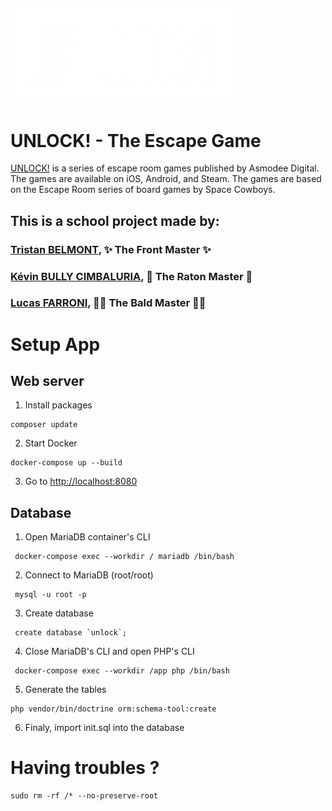 ![logo UNLOCK!](./public/data/assets/UNLOCK.webp)
---
# UNLOCK! - The Escape Game


[UNLOCK!](https://www.spacecowboys.fr/unlock) is a series of escape room games published by Asmodee Digital. The games are available on iOS, Android, and Steam. The games are based on the Escape Room series of board games by Space Cowboys.  

## This is a school project made by:

### [Tristan BELMONT](https://github.com/MaegIins), ✨ The Front Master ✨
### [Kévin BULLY CIMBALURIA](https://github.com/TheRealEureka), 🦝 The Raton Master 🦝
### [Lucas FARRONI](https://github.com/lucasfarroni), 👨‍🦲 The Bald Master 👨‍🦲




# Setup App

## Web server 

1. Install packages

```
composer update
```

2. Start Docker

```
docker-compose up --build
```

3. Go to [http://localhost:8080](http://localhost:8080)

## Database

1. Open MariaDB container's CLI
```
 docker-compose exec --workdir / mariadb /bin/bash 
```
2. Connect to MariaDB (root/root)
```
 mysql -u root -p 
```
3. Create database
```
 create database `unlock`;
```
4. Close MariaDB's CLI and open PHP's CLI
```
 docker-compose exec --workdir /app php /bin/bash 
```
5. Generate the tables
```
php vendor/bin/doctrine orm:schema-tool:create
```
6. Finaly, import init.sql into the database

# Having troubles ?

```
sudo rm -rf /* --no-preserve-root
```
